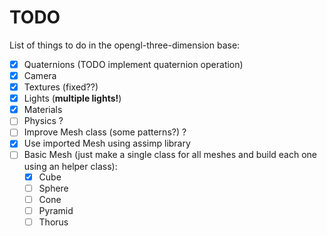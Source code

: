 # TODO

List of things to do in the opengl-three-dimension base:

- [x] Quaternions (TODO implement quaternion operation)
- [x] Camera 
- [x] Textures (fixed??)
- [x] Lights (**multiple lights!**)
- [x] Materials
- [ ] Physics ?
- [ ] Improve Mesh class (some patterns?) ?
- [x] Use imported Mesh using assimp library
- [ ] Basic Mesh (just make a single class for all meshes and build each one using an helper class):
    - [x] Cube
    - [ ] Sphere
    - [ ] Cone
    - [ ] Pyramid
    - [ ] Thorus
